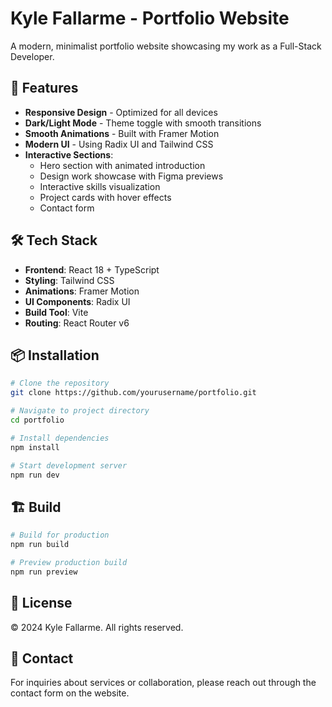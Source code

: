 # Kyle Fallarme - Portfolio Website

A modern, minimalist portfolio website showcasing my work as a Full-Stack Developer.

## 🚀 Features

- **Responsive Design** - Optimized for all devices
- **Dark/Light Mode** - Theme toggle with smooth transitions
- **Smooth Animations** - Built with Framer Motion
- **Modern UI** - Using Radix UI and Tailwind CSS
- **Interactive Sections**:
  - Hero section with animated introduction
  - Design work showcase with Figma previews
  - Interactive skills visualization
  - Project cards with hover effects
  - Contact form

## 🛠️ Tech Stack

- **Frontend**: React 18 + TypeScript
- **Styling**: Tailwind CSS
- **Animations**: Framer Motion
- **UI Components**: Radix UI
- **Build Tool**: Vite
- **Routing**: React Router v6

## 📦 Installation

```bash
# Clone the repository
git clone https://github.com/yourusername/portfolio.git

# Navigate to project directory
cd portfolio

# Install dependencies
npm install

# Start development server
npm run dev
```

## 🏗️ Build

```bash
# Build for production
npm run build

# Preview production build
npm run preview
```

## 📝 License

© 2024 Kyle Fallarme. All rights reserved.

## 📧 Contact

For inquiries about services or collaboration, please reach out through the contact form on the website.